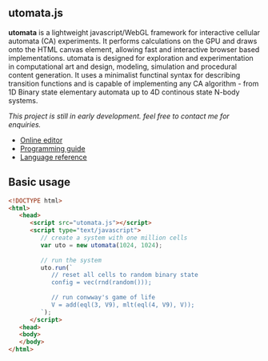 
## utomata.js

**utomata** is a lightweight javascript/WebGL framework for interactive cellular automata (CA) experiments. It performs calculations on the GPU and draws onto the HTML canvas element, allowing fast and interactive browser based implementations. utomata is designed for exploration and experimentation in computational art and design, modeling, simulation and procedural content generation. It uses a minimalist functinal syntax for describing transition functions and is capable of implementing any CA algorithm - from 1D Binary state elementary automata up to 4D continous state N-body systems.

*This project is still in early development. feel free to contact me for enquiries.* 

* [Online editor](https://soogbet.github.io/utomata.js/)
* [Programming guide](https://github.com/soogbet/utomata.js/wiki/Programming-guide)
* [Language reference](https://github.com/soogbet/utomata.js/wiki/Language-reference)

## Basic usage

```html
<!DOCTYPE html>
<html>
   <head>
      <script src="utomata.js"></script>
      <script type="text/javascript">
         // create a system with one million cells
         var uto = new utomata(1024, 1024);
         
         // run the system
         uto.run(`
            // reset all cells to random binary state
            config = vec(rnd(random()));
         
            // run conwway's game of life
            V = add(eql(3, V9), mlt(eql(4, V9), V));
         `);
      </script>
   <head>
   <body>
   </body>
</html>
```
